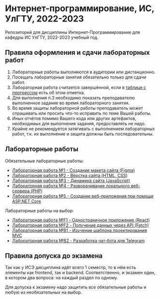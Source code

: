 # Интернет-программирование, ИС, УлГТУ, 2022-2023

Репозиторий для дисциплины Интернет-Программирование для кафедры ИС УлГТУ, 2022-2023 учебный год.

## Правила оформления и сдачи лабораторных работ

1. Лабораторные работы выполняются в аудитории или дистанционно.
2. Посещать лабораторные занятия обязательно только для сдачи работ.
3. Лабораторная работа считается завершённой, если в [таблице с прогрессом](https://files.ulstu.ru/s/WidAoc9F8BwinRc) есть об этом отметка.
4. Для выполнения п.3 необходимо показать преподавателю выполненное задание во время лабораторного занятия.
5. Во время защиты лабораторной работы преподаватель может спрашивать или просить что-то исправить по теме Вашей работы.
6. Иных отчётов помимо Вашего кода или других артефактов, необходимых для выполнения задания, предоставлять не надо.
7. Крайне не рекомендуется затягивать с выполнением лабораторных работ, т.к. их выполнение и защита должны быть последовательны.

## Лабораторные работы

Обязательные лабораторные работы:

* [Лабораторная работа №1 - Создание макета сайта (Figma)](/lw01/README.md)
* [Лабораторная работа №2 - Вёрстка сайта (HTML, CSS)](/TODO/README.md)
* [Лабораторная работа №3 - Динамика сайта (JavaScript)](/TODO/README.md)
* [Лабораторная работа №4 - Разворачивание локального веб-сервера (PHP)](/TODO/README.md)
* [Лабораторная работа №5 - Создание веб-приложения при помощи ASP.NET Core](/TODO/README.md)

Лабораторные работы на выбор:

* [Лабораторная работа №F1 - Одностраничное приложение (React)](/TODO/README.md)
* [Лабораторная работа №F2 - Получение данных через API (Fetch)](/TODO/README.md)
* [Лабораторная работа №B1 - Изучение шаблона проектирования MVC](/TODO/README.md)
* [Лабораторная работа №B2 - Разработка чат-бота для Telegram](/TODO/README.md)

## Правила допуска до экзамена

Так как у ИСЭ дисциплина идёт всего 1 семестр, то в нём есть элементы как frontend, так и backend.
Соответственно, и экзамен один, в котором два вопроса: на каждый раздел по одному.

Для допуска к экзамену надо защитить все обязательные работы и любую из необязательных на выбор.
